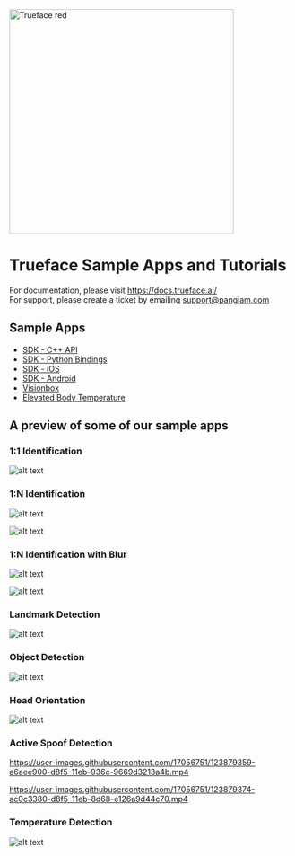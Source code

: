 <img src="https://github.com/getchui/sample-apps/assets/17056751/b8c0c234-54a6-4ca4-8c15-d737c1324536" alt="Trueface red" width="400"/>

# Trueface Sample Apps and Tutorials

For documentation, please visit https://docs.trueface.ai/
<br />
For support, please create a ticket by emailing support@pangiam.com

## Sample Apps
* [SDK - C++ API](./cpp_sdk/)
* [SDK - Python Bindings](./python/)
* [SDK - iOS](./isamples/)
* [SDK - Android](https://trueface-libraries-docs.web.app/)
* [Visionbox](./visionbox_apps/)
* [Elevated Body Temperature](./EBT/)

## A preview of some of our sample apps
### 1:1 Identification
![alt text](https://i.ibb.co/G2skdHJ/Untitled-presentation-1.jpg)

### 1:N Identification
![alt text](./cpp_sdk/facial_recognition/1N/demo_gifs/demo3.gif)

![alt text](./cpp_sdk/facial_recognition/1N/demo_gifs/demo4.gif)

### 1:N Identification with Blur
![alt text](./cpp_sdk/facial_recognition/blur/demo_gifs/demo2.gif)

![alt text](./cpp_sdk/facial_recognition/blur/demo_gifs/demo3.gif)

### Landmark Detection
![alt text](./cpp_sdk/landmark_detection/live_streaming/demo_gifs/demo2.gif)

### Object Detection
![alt text](./cpp_sdk/object_detection/demo_gifs/demo2.gif)

### Head Orientation
![alt text](./cpp_sdk/head_orientation/demo_gifs/demo1.gif)

### Active Spoof Detection


https://user-images.githubusercontent.com/17056751/123879359-a6aee900-d8f5-11eb-936c-9669d3213a4b.mp4



https://user-images.githubusercontent.com/17056751/123879374-ac0c3380-d8f5-11eb-8d68-e126a9d44c70.mp4

### Temperature Detection
![alt text](./EBT/temperature_detection_frontend/demo/demo.gif)

